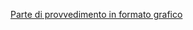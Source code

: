 [Parte di provvedimento in formato grafico](https://www.gazzettaufficiale.it/atto/serie_generale/caricaArticolo?art.versione=1&art.idGruppo=54&art.flagTipoArticolo=26&art.codiceRedazionale=23G00044&art.idArticolo=1&art.idSottoArticolo=1&art.idSottoArticolo1=10&art.dataPubblicazioneGazzetta=2023-03-31&art.progressivo=0)